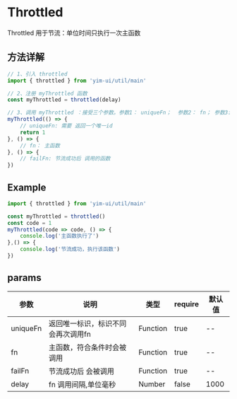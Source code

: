 # Throttled

Throttled 用于节流：单位时间只执行一次主函数

## 方法详解

```JavaScript
// 1、引入 throttled
import { throttled } from 'yim-ui/util/main'

// 2、注册 myThrottled 函数
const myThrottled = throttled(delay)

// 3、调用 myThrottled ：接受三个参数。参数1： uniqueFn；  参数2： fn； 参数3: failFn
myThrottled(() => {
    // uniqueFn: 需要 返回一个唯一id
    return 1
}, () => {
    // fn： 主函数
}, () => {
    // failFn: 节流成功后 调用的函数
})

```

## Example

```JavaScript
import { throttled } from 'yim-ui/util/main'

const myThrottled = throttled()
const code = 1
myThrottled(code => code, () => {
    console.log('主函数执行了')
},() => {
    console.log('节流成功，执行该函数')
})

```

## params

| 参数          | 说明           | 类型          | require | 默认值 |
| ------------- | -------------- | ------------- | ------- | ------ |
| uniqueFn |    返回唯一标识，标识不同会再次调用fn     | Function | true    | --     |
| fn          | 主函数，符合条件时会被调用 | Function         | true    | --   |
| failFn          | 节流成功后 会被调用 | Function         | true    | --   |
| delay          | fn 调用间隔,单位毫秒 | Number         | false    | 1000   |



